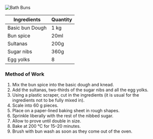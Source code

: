 ![Bath Buns](resource:assets/images/breadDoughProducts/bath_buns.png)

| Ingredients          | Quantity               |
|----------------------|------------------------|
| Basic bun Dough      | 1 kg                   |
| Bun spice            | 20ml                   |
| Sultanas             | 200g                   |
| Sugar nibs           | 360g                   |
| Egg yolks            | 8                      |


### **Method of Work**
1. Mix the bun spice into the basic dough and knead.
2. Add the sultanas, two-thirds of the sugar nibs and all the egg yolks.
3. Using a plastic scraper, cut in the ingredients (it is usual for the ingredients not to be fully mixed in).
4. Scale into 60 g pieces.
5. Place on a paper-lined baking sheet in rough shapes.
6. Sprinkle liberally with the rest of the nibbed sugar.
7. Allow to prove until double in size.
8. Bake at 200 °C for 15–20 minutes.
9. Brush with bun wash as soon as they come out of the oven.
